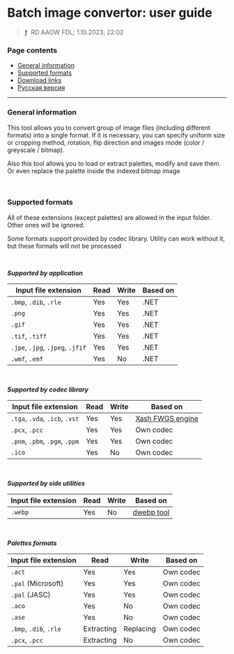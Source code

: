 # Batch image convertor: user guide
> **ƒ** &nbsp;RD AAOW FDL; 1.10.2023; 22:02



### Page contents

- [General information](#general-information)
- [Supported formats](#supported-formats)
- [Download links](https://adslbarxatov.github.io/DPArray#batch-image-convertor)
- [Русская версия](https://adslbarxatov.github.io/BatchImageConvertor/ru)

---

### General information

This tool allows you to convert group of image files (including different formats) into
a single format. If it is necessary, you can specify uniform size or cropping method,
rotation, flip direction and images mode (color / greyscale / bitmap).

Also this tool allows you to load or extract palettes, modify and save them. Or even replace
the palette inside the indexed bitmap image

&nbsp;



### Supported formats

All of these extensions (except palettes) are allowed in the input folder. Other ones will be ignored.

Some formats support provided by codec library. Utility can work without it, but these formats will not be processed

&nbsp;



***Supported by application***

| Input file extension | Read | Write | Based on |
|-|-|-|-|
| `.bmp`, `.dib`, `.rle` | Yes | Yes | .NET |
| `.png` | Yes | Yes | .NET |
| `.gif` | Yes | Yes | .NET |
| `.tif`, `.tiff` | Yes | Yes | .NET |
| `.jpe`, `.jpg`, `.jpeg`, `.jfif` | Yes | Yes | .NET |
| `.wmf`, `.emf` | Yes | No | .NET |

&nbsp;



***Supported by codec library***

| Input file extension | Read | Write | Based on |
|-|-|-|-|
| `.tga`, `.vda`, `.icb`, `.vst` | Yes | Yes | [Xash FWGS engine](https://github.com/FWGS/xash3d-fwgs) |
| `.pcx`, `.pcc` | Yes | Yes | Own codec |
| `.pnm`, `.pbm`, `.pgm`, `.ppm` | Yes | Yes | Own codec |
| `.ico` | Yes | No | Own codec |

&nbsp;



***Supported by side utilities***

| Input file extension | Read | Write | Based on |
|-|-|-|-|
| `.webp` | Yes | No | [dwebp tool](https://developers.google.com/speed/webp/docs/dwebp) |

&nbsp;



***Palettes formats***

| Input file extension | Read | Write | Based on |
|-|-|-|-|
| `.act` | Yes | Yes | Own codec |
| `.pal` (Microsoft) | Yes | Yes | Own codec |
| `.pal` (JASC) | Yes | Yes | Own codec |
| `.aco` | Yes | No | Own codec |
| `.ase` | Yes | No | Own codec |
| `.bmp`, `.dib`, `.rle` | Extracting | Replacing | Own codec |
| `.pcx`, `.pcc` | Extracting | No | Own codec |
